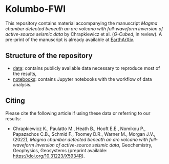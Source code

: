 # Kolumbo-FWI
This repository contains material accompanying the manuscript *Magma chamber detected beneath an arc volcano with
full-waveform inversion of active-source seismic data* by Chrapkiewicz et al. (*G-Cubed*, in review). 
A pre-print of the manuscript is already available at [EarthArXiv](https://doi.org/10.31223/X5934R).


## Structure of the repository
- [data](data): contains publicly available data necessary to reproduce most of the results,
- [notebooks](notebooks): contains Jupyter notebooks with the workflow of data analysis.

## Citing
Please cite the following article if using these data or referring to our results:

- Chrapkiewicz K., Paulatto M., Heath B., Hooft E.E., Nomikou P., Papazachos C.B., Schmid F., Toomey D.R., Warner M., Morgan J.V.,
(2022), *Magma chamber detected beneath an arc volcano with full-waveform inversion of active-source seismic data*, Geochemistry, Geophysics, Geosystems (preprint available: https://doi.org/10.31223/X5934R).
